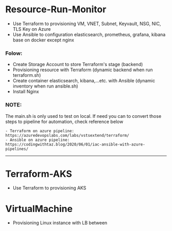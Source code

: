 # Resource-Run-Monitor
- Use Terraform to provisioning VM, VNET, Subnet, Keyvault, NSG, NIC, TLS Key on Azure
- Use Ansible to configuration elasticsearch, prometheus, grafana, kibana base on docker except nginx
### Folow:
- Create Storage Account to store Terraform's stage (backend)
- Provisioning resource with Terraform (dynamic backend when run terraform.sh)
- Create container elasticsearch, kibana,...etc. with Ansible (dynamic inventory when run ansible.sh)
- Install Nginx

### NOTE:
The main.sh is only used to test on local. If need you can to convert those steps to pipeline for automation, check reference below

    - Terraform on azure pipeline: https://azuredevopslabs.com/labs/vstsextend/terraform/
    - Ansible on azure pipeline: https://codingwithtaz.blog/2020/06/01/iac-ansible-with-azure-pipelines/

---

# Terraform-AKS

- Use Terraform to provisioning AKS

# VirtualMachine

- Provisioning Linux instance with LB between
